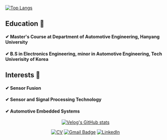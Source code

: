 [![Top Langs](https://github-readme-stats.vercel.app/api/top-langs/?username=soup1997&layout=compact&theme=dark&langs_count=5)](https://github.com/anuraghazra/github-readme-stats)

## Education 📘
#### ✔ Master's Course at Department of Automotive Engineering, Hanyang University   
#### ✔ B.S in Electronics Engineering, minor in Automotive Engineering, Tech Univerisity of Korea         


## Interests 🔭
#### ✔ Sensor Fusion  
#### ✔ Sensor and Signal Processing Technology
#### ✔ Automotive Embedded Systems

<div align=center>

  
  
[![Velog's GitHub stats](https://velog-readme-stats.vercel.app/api/badge?name=soup1997)](https://velog.io/@soup1997)   
  

  
[![CV](https://img.shields.io/badge/-CV-orange?style=flat-square&logo=github&link=https://davinci-ai.tistory.com/)](https://github.com/soup1997/Hyunseup-Jo-CV/blob/origin/HyunseupJo_CV.pdf)
[![Gmail Badge](https://img.shields.io/badge/Gmail-d14836?style=flat-square&logo=Gmail&logoColor=white&link=mailto:hyunseup0815@gmail.com)](mailto:hyunseup0815@gmail.com)
[![LinkedIn](https://img.shields.io/badge/-LinkedIn-0077b5?style=round-square&logo=linkedin&logoColor=white&link=https://www.linkedin.com/in/%ED%98%84%EC%8A%B5-%EC%A1%B0-529821255/)](https://www.linkedin.com/in/%ED%98%84%EC%8A%B5-%EC%A1%B0-529821255/)



</div>
<!-- **soup1997/soup1997** is a ✨ _special_ ✨ repository because its `README.md` (this file) appears on your GitHub profile.

Here are some ideas to get you started:

- 🔭 I’m currently working on ...
- 🌱 I’m currently learning ...
- 👯 I’m looking to collaborate on ...
- 🤔 I’m looking for help with ...
- 💬 Ask me about ...
- 📫 How to reach me: ...
- 😄 Pronouns: ...
- ⚡ Fun fact: ...
-->
